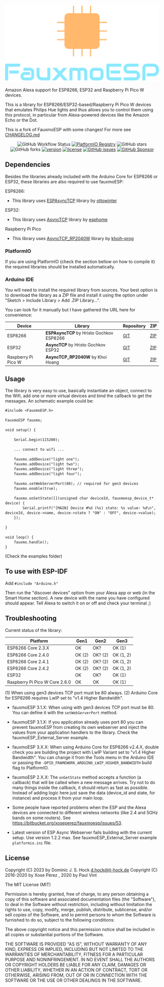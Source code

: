 <center>
    <img alt="Logo" src="https://github.com/Subtixx/fauxmoESP/raw/main/docs/include/logo.svg" height="256" />
</center>

Amazon Alexa support for ESP8266, ESP32 and Raspberry Pi Pico W devices.

This is a library for ESP8266/ESP32-based/Raspberry Pi Pico W devices that emulates Philips Hue lights and thus allows you to control them using this protocol, in particular from Alexa-powered devices like the Amazon Echo or the Dot.

This is a fork of FauxmoESP with some changes! For more see [CHANGELOG.md](https://github.com/Subtixx/fauxmoESP/blob/main/CHANGELOG.md)

<center>

![GitHub Workflow Status](https://img.shields.io/github/actions/workflow/status/subtixx/fauxmoesp/build.yml?color=%2350fa7b&logo=github&logoColor=%23f8f8f2&style=flat-square)
[![PlatformIO Registry](https://badges.registry.platformio.org/packages/subtixx/library/FauxmoESP.svg)](https://registry.platformio.org/libraries/subtixx/FauxmoESP)
![GitHub stars](https://img.shields.io/github/stars/subtixx/fauxmoesp.svg?color=ff79c6&logo=github&style=flat-square)
![GitHub forks](https://img.shields.io/github/forks/subtixx/fauxmoesp.svg?color=ff79c6&logo=github&style=flat-square)
[![version](https://img.shields.io/badge/version-1.1.0-brightgreen.svg?style=flat-square&color=ff79c6)](./CHANGELOG.md)
[![license](https://img.shields.io/badge/license-MIT-orange.svg?style=flat-square&color=ffb86c)](./LICENSE)
[![GitHub issues](https://img.shields.io/github/issues/subtixx/fauxmoesp.svg?color=ff79c6&logo=github&style=flat-square)](https://github.com/subtixx/fauxmoesp/issues)
[![GitHub Sponsor](https://img.shields.io/badge/GitHub-%E2%9D%A4%EF%B8%8F%20Sponsor-%23886EB4?logo=github&style=flat-square)](https://github.com/sponsors/Subtixx)

</center>

## Dependencies

Besides the libraries already included with the Arduino Core for ESP8266 or ESP32, these libraries are also required to use fauxmoESP:

ESP8266:

* This library uses [ESPAsyncTCP][3] library by [ottowinter][5]

ESP32:

* This library uses [AsyncTCP][4] library by [esphome][5]

Raspberry Pi Pico

* This library uses [AsyncTCP_RP2040W][8] library by [khoih-prog][9]

### PlatformIO

If you are using PlatformIO (check the section bellow on how to compile it) the required libraries should be installed automatically.

### Arduino IDE

You will need to install the required library from sources. Your best option is to download the library as a ZIP file and install it using the option under "Sketch > Include Library > Add .ZIP Library...".

You can look for it manually but I have gathered the URL here for convenience:

|Device|Library|Repository|ZIP|
|-|-|-|-|
|ESP8266|**ESPAsyncTCP** by Hristo Gochkov ESP8266|[GIT](https://github.com/ottowinter/ESPAsyncTCP)|[ZIP](https://github.com/me-no-dev/ESPAsyncTCP/archive/master.zip)|
|ESP32|**AsyncTCP** by Hristo Gochkov ESP32|[GIT](https://github.com/esphome/AsyncTCP)|[ZIP](https://github.com/me-no-dev/AsyncTCP/archive/master.zip)|
|Raspberry Pi Pico W|**AsyncTCP_RP2040W** by Khoi Hoang |[GIT](https://github.com/khoih-prog/AsyncTCP_RP2040W)|[ZIP](https://github.com/khoih-prog/AsyncTCP_RP2040W/archive/master.zip)|

## Usage

The library is very easy to use, basically instantiate an object, connect to the Wifi, add one or more virtual devices and bind the callback to get the messages. An schematic example could be:

```
#include <FauxmoESP.h>

FauxmoESP fauxmo;

void setup() {

    Serial.begin(115200);

    ... connect to wifi ...

    fauxmo.addDevice("light one");
    fauxmo.addDevice("light two");
    fauxmo.addDevice("light three");
    fauxmo.addDevice("light four");

    fauxmo.setWebServerPort(80); // required for gen3 devices
    fauxmo.enable(true);

    fauxmo.onSetState([](unsigned char deviceId, fauxmoesp_device_t* device) {
        Serial.printf("[MAIN] Device #%d (%s) state: %s value: %d\n", deviceId, device->name, device->state ? "ON" : "OFF", device->value);
    });

}

void loop() {
    fauxmo.handle();
}

```

(Check the examples folder)

## To use with ESP-IDF

Add `#include "Arduino.h"`


Then run the "discover devices" option from your Alexa app or web (in the Smart Home section). A new device with the name you have configured should appear. Tell Alexa to switch it on or off and check your terminal ;)

## Troubleshooting

Current status of the library:

| Platform                       | Gen1   | Gen2    | Gen3      |
|--------------------------------|--------|---------|-----------|
| ESP8266 Core 2.3.X             | OK     | OK?     | OK (1)    |
| ESP8266 Core 2.4.0             | OK (2) | OK? (2) | OK (1, 2) |
| ESP8266 Core 2.4.1             | OK (2) | OK? (2) | OK (1, 2) |
| ESP8266 Core 2.4.2             | OK (2) | OK? (2) | OK (1, 2) |
| ESP32                          | OK     | OK?     | OK (1)    |
| Raspberry Pi Pico W Core 2.6.0 | OK     | OK      | OK (1)    |

(1) When using gen3 devices TCP port must be 80 always.
(2) Arduino Core for ESP8266 requires LwIP set to "v1.4 Higher Bandwidth".

* fauxmoESP 3.1.X: When using with gen3 devices TCP port must be 80. You can define it with the `setWebServerPort` method.

* fauxmoESP 3.1.X: If you application already uses port 80 you can prevent fauxmoESP from creating its own webserver and inject the values from your application handlers to the library. Check the fauxmoESP_External_Server example.

* fauxmoESP 3.X.X: When using Arduino Core for ESP8266 v2.4.X, double check you are building the project with LwIP Variant set to "v1.4 Higher Bandwidth". You can change it from the Tools menu in the Arduino IDE or passing the `-DPIO_FRAMEWORK_ARDUINO_LWIP_HIGHER_BANDWIDTH` build flag to PlatformIO.

* fauxmoESP 2.X.X: The `onGetState` method accepts a function (a callback) that will be called when a new message arrives. Try not to do many things inside the callback, it should return as fast as possible. Instead of adding logic here just save the data (device_id and state, for instance) and process it from your main loop.

* Some people have reported problems when the ESP and the Alexa devices are connected to different wireless networks (like 2.4 and 5GHz bands on some routers). See https://bitbucket.org/xoseperez/fauxmoesp/issues/53.

* Latest version of ESP Async Webserver fails building with the current setup. Use version 1.2.2 max. See fauxmoESP_External_Server example `platformio.ini` file.

[1]:https://github.com/esp8266/Arduino
[2]:http://docs.platformio.org/en/stable/platforms/espressif8266.html#using-arduino-framework-with-staging-version
[3]:https://github.com/me-no-dev/ESPAsyncTCP
[4]:https://github.com/me-no-dev/AsyncTCP
[5]:https://github.com/me-no-dev
[6]:https://github.com/makermusings/fauxmo
[7]:https://github.com/earlephilhower/arduino-pico
[8]:https://github.com/khoih-prog/AsyncTCP_RP2040W
[9]:https://github.com/khoih-prog

## License

Copyright (C) 2023 by Dominic J. S. Hock <d.hock@it-hock.de>
Copyright (C) 2016-2020 by Xose Pérez <xose dot perez at gmail dot com>, 2020 by Paul Vint <pjvint at gmail dot com>

The MIT License (MIT)

Permission is hereby granted, free of charge, to any person obtaining a copy
of this software and associated documentation files (the "Software"), to deal
in the Software without restriction, including without limitation the rights
to use, copy, modify, merge, publish, distribute, sublicense, and/or sell
copies of the Software, and to permit persons to whom the Software is
furnished to do so, subject to the following conditions:

The above copyright notice and this permission notice shall be included in
all copies or substantial portions of the Software.

THE SOFTWARE IS PROVIDED "AS IS", WITHOUT WARRANTY OF ANY KIND, EXPRESS OR
IMPLIED, INCLUDING BUT NOT LIMITED TO THE WARRANTIES OF MERCHANTABILITY,
FITNESS FOR A PARTICULAR PURPOSE AND NONINFRINGEMENT. IN NO EVENT SHALL THE
AUTHORS OR COPYRIGHT HOLDERS BE LIABLE FOR ANY CLAIM, DAMAGES OR OTHER
LIABILITY, WHETHER IN AN ACTION OF CONTRACT, TORT OR OTHERWISE, ARISING FROM,
OUT OF OR IN CONNECTION WITH THE SOFTWARE OR THE USE OR OTHER DEALINGS IN
THE SOFTWARE.
